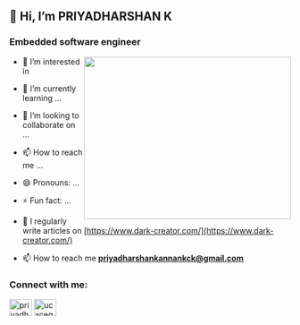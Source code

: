 ## 👋 Hi, I’m PRIYADHARSHAN K
### Embedded software engineer
<img align="right" width="370" height="290" src="https://cdn.dribbble.com/users/1121428/screenshots/3792775/04_inventor_single.gif
" >
- 👀 I’m interested in 
- 🌱 I’m currently learning ...
- 💞️ I’m looking to collaborate on ...
- 📫 How to reach me ...
- 😄 Pronouns: ...
- ⚡ Fun fact: ...
- 📝 I regularly write articles on [https://www.dark-creator.com/](https://www.dark-creator.com/)

- 📫 How to reach me **priyadharshankannankck@gmail.com**

<h3 align="left">Connect with me:</h3>
<p align="left">
<a href="https://linkedin.com/in/priyadharshan-k" target="blank"><img align="center" src="https://raw.githubusercontent.com/rahuldkjain/github-profile-readme-generator/master/src/images/icons/Social/linked-in-alt.svg" alt="priyadharshan-k" height="30" width="40" /></a>
<a href="https://www.youtube.com/c/ucxcegbwae8ftrtoy6kmsuhq" target="blank"><img align="center" src="https://raw.githubusercontent.com/rahuldkjain/github-profile-readme-generator/master/src/images/icons/Social/youtube.svg" alt="ucxcegbwae8ftrtoy6kmsuhq" height="30" width="40" /></a>
</p>
<!---
Dharshank-03/Dharshank-03 is a ✨ special ✨ repository because its `README.md` (this file) appears on your GitHub profile.
You can click the Preview link to take a look at your changes.
--->
